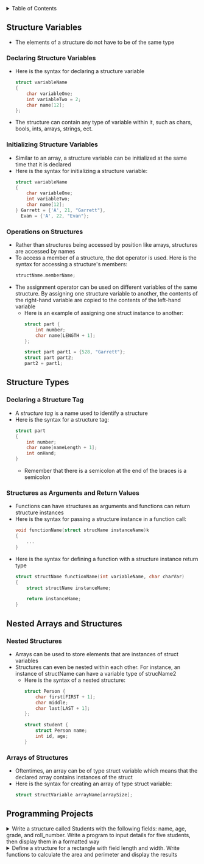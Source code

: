 <details>
<summary>Table of Contents</summary>
<ol>
  <li>
    <a href='#structure-variables'>Structure Variables</a>
  </li>    
  <li>
    <a href='#structure-types'>Structure Types</a>
  </li>    
  <li>
    <a href='#nested-arrays-and-structures'>Nested Arrays and Structures</a>
  </li>  
  <li>
    <a href='#programming-projects'>Programming Projects</a>
  </li>    
</ol>
</details>

## Structure Variables
<ul>
  <li>
    <a>The elements of a structure do not have to be of the same type</a>
  </li>
</ul>    

### Declaring Structure Variables
<ul>
  <li>
    <a>Here is the syntax for declaring a structure variable</a>

```c
struct variableName
{
    char variableOne;
    int variableTwo = 2;
    char name[12];
};
```
  </li>
  <li>
    <a>The structure can contain any type of variable within it, such as chars, bools, ints, arrays, strings, ect.</a>
  </li>  
</ul>  

### Initializing Structure Variables
<ul>
  <li>
    <a>Similar to an array, a structure variable can be initialized at the same time that it is declared</a>
  </li>
  <li>
    <a>Here is the syntax for initializing a structure variable:</a>

```c
struct variableName
{
    char variableOne;
    int variableTwo;
    char name[12];
} Garrett = {'A', 21, "Garrett"},
  Evan = {'A', 22, "Evan"};
```
  </li>    
</ul>    

### Operations on Structures
<ul>
  <li>
    <a>Rather than structures being accessed by position like arrays, structures are accessed by names</a>
  </li>
  <li>
    <a>To access a member of a structure, the dot operator is used. Here is the syntax for accessing a structure's members:</a>

```c
structName.memberName;
```
  </li>
  <li>
    <a>The assignment operator can be used on different variables of the same structure. By assigning one structure variable to another, the contents of the right-hand variable are copied to the contents of the left-hand variable</a>
    <ul>
      <li>
        <a>Here is an example of assigning one struct instance to another:</a>

```c
struct part {
    int number;
    char name[LENGTH + 1];
};

struct part part1 = {528, "Garrett"};
struct part part2;
part2 = part1;
```
  </li>
  </ul>
  </li>  
</ul>    

## Structure Types
### Declaring a Structure Tag
<ul>
  <li>
    <a>A <em>structure tag</em> is a name used to identify a structure</a>
  </li>
  <li>
    <a>Here is the syntax for a structure tag:</a>

```c
struct part
{
    int number;
    char name[nameLength + 1];
    int onHand;
} 
```
  <ul>
    <li>
      <a>Remember that there is a semicolon at the end of the braces is a semicolon</a>
    </li>  
  </ul>
  </li>  
</ul>  

### Structures as Arguments and Return Values
<ul>
  <li>
    <a>Functions can have structures as arguments and functions can return structure instances</a>
  </li>
  <li>
    <a>Here is the syntax for passing a structure instance in a function call:</a>

```c
void functionName(struct strucName instanceName)k
{
    ...
}
```
  </li>
  <li>
    <a>Here is the syntax for defining a function with a structure instance return type</a>

```c
struct structName functionName(int variableName, char charVar)
{
    struct structName instanceName;

    return instanceName;
}
```
  </li>
</ul>  

## Nested Arrays and Structures
### Nested Structures
<ul>
  <li>
    <a>Arrays can be used to store elements that are instances of struct variables</a>
  </li>
  <li>
    <a>Structures can even be nested within each other. For instance, an instance of structName can have a variable type of strucName2</a>
    <ul>
      <li>
        <a>Here is the syntax of a nested structure:</a>

```c 
struct Person {
    char first[FIRST + 1];
    char middle;
    char last[LAST + 1];
};

struct student {
    struct Person name;
    int id, age;
}
```
  </li>
  </ul>
  </li>
</ul>    

### Arrays of Structures
<ul>
  <li>
    <a>Oftentimes, an array can be of type struct variable which means that the declared array contains instances of the struct</a>
  </li>
  <li>
    <a>Here is the syntax for creating an array of type struct variable:</a>

```c
struct structVariable arrayName[arraySize];
```
  </li>
</ul>    

## Programming Projects
<details>
    <summary>Write a structure called Students with the following fields: name, age, grade, and roll_number. Write a program to input details for five students, then display them in a formatted way</summary>

```c
#include <stdio.h>

//macro definition for the maximum number of students allowed in the class
#define MAX_STUDENTS 5

//structure to store student information
struct Student
{
    char name[50];
    int age;
    float grade;
    int rollNum;
};

//getInfo function to get student information from the user
void getInfo(struct Student *);

//printInfo function to print student information
void printInfo(struct Student *);

int main()
{
    //array of student structures to store the information of all students in the class
    struct Student students[MAX_STUDENTS];

    //get student information from the user and store it in the array
    getInfo(students);
    //print the information
    printInfo(students);

}

//getInfo function to get student information from the user
void getInfo(struct Student *student)
{
    //loop to get information for each student in the class
    for (int i = 0; i < MAX_STUDENTS; i++)
    {
        printf("Enter name: ");
        scanf("%s", student[i].name);

        printf("Enter age: ");
        scanf("%d", &student[i].age);

        printf("Enter grade: ");
        scanf("%f", &student[i].grade);

        printf("Enter roll number: ");
        scanf("%d", &student[i].rollNum);

        printf("\n");
    }
}

//printInfo function to print student information
void printInfo(struct Student *student)
{
    printf("Name\tAge\tGrade\tRoll Number\n");

    //loop to print information for each student in the class
    for (int i = 0; i < MAX_STUDENTS; i++)
        printf("%s\t%d\t%.2f\t%d\n", student[i].name, student[i].age, student[i].grade, student[i].rollNum);
}
```
<ul>
  <details>
    <summary>Output</summary>
      <pre>
        <code>
Enter name: Garrett
Enter age: 21
Enter grade: 12
Enter roll number: 3113

Enter name: Evan
Enter age: 17
Enter grade: 99
Enter roll number: 999

Enter name: Marissa
Enter age: 15
Enter grade: 97
Enter roll number: 83473

Enter name: David
Enter age: 60
Enter grade: 93
Enter roll number: 39434

Enter name: Michelle
Enter age: 57
Enter grade: 87
Enter roll number: 324892

Name    Age     Grade   Roll Number
Garrett 21      12.00   3113
Evan    17      99.00   999
Marissa 15      97.00   83473
David   60      93.00   39434
Michelle        57      87.00   324892
        </code>
        </pre>  
      </details>
    </ul>  
  </details>
<details>
    <summary>Define a structure for a rectangle with field length and width. Write functions to calculate the area and perimeter and display the results</summary>

```c
#include <stdio.h>

//struct definition for Rectangle with defined members
struct Rectangle
{
    double length;
    double width;
    double area;
    double perimeter;
};

//function prototype for calculate which is needed to find the area and perimeter of the rectangle
void calculate(struct Rectangle *);
//function prototype for print which prints the area and perimeter of the rectangle
void print(const struct Rectangle *);

int main()
{
    //variable declaration and initialization for Rectangle
    struct Rectangle rect = {2.9, 3.3};

    //calling the calculate and print functions to calculate and print the area and perimeter of the rectangle
    calculate(&rect);
    print(&rect);

    return 0;
}

//function definition for calculate which calculates the area and perimeter of the rectangle
void calculate(struct Rectangle *rect)
{
    //using pointer notation to access the members of the rectangle structure
    (*rect).perimeter = (*rect).width * 2 + (*rect).width * 2;
    (*rect).area = (*rect).length * (*rect).width;
}

//function definition for print which prints the area and perimeter of the rectangle
void print(const struct Rectangle *rect)
{
    printf("The area of the rectangle is: %0.2lf inches squared\n", (*rect).area);
    printf("The perimeter of the rectangle is: %0.2lf inches\n", (*rect).perimeter);
}
```
<ul>
  <details>
    <summary>Output</summary>
      <pre>
        <code>
The area of the rectangle is: 9.57 inches squared                                                                                            
The perimeter of the rectangle is: 13.20 inches
        </code>
        </pre>  
      </details>
    </ul>  
  </details>  
